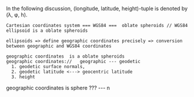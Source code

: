   In the following discussion, (longitude, latitude, height)-tuple is denoted by (λ, φ, h).


    Cartesian coordinates system === WGS84 ===  oblate spheroids // WGS84 ellipsoid is a oblate spheroids

    ellipsoids => define geographic coordinates precisely => conversion between geographic and WGS84 coordinates

    geographic coordinates  is a oblate spheroids
    geographic coordinates://   geographic --- geodetic
      1. geodetic surface normals,
      2. geodetic latitude <---> geocentric latitude
      3. height

geographic coordinates is sphere ??? --- n
